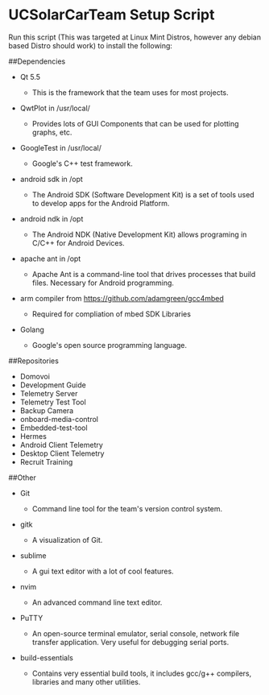 # UCSolarCarTeam Setup Script  
Run this script (This was targeted at Linux Mint Distros, however any debian based Distro should work) to install the following:

##Dependencies
- Qt 5.5  
  * This is the framework that the team uses for most projects. 
   
- QwtPlot in /usr/local/  
  * Provides lots of GUI Components that can be used for plotting graphs, etc.   
  
- GoogleTest in /usr/local/  
  * Google's C++ test framework.  
  
- android sdk in /opt  
  * The Android SDK (Software Development Kit) is a set of tools used to develop apps for the Android Platform.    
  
- android ndk in /opt  
  * The Android NDK (Native Development Kit) allows programing in C/C++ for Android Devices.
  
- apache ant in /opt  
  * Apache Ant is a command-line tool that drives processes that build files. Necessary for Android programming.  
  
- arm compiler from https://github.com/adamgreen/gcc4mbed  
  * Required for compliation of mbed SDK Libraries  
   
- Golang  
  * Google's open source programming language.
  
##Repositories
* Domovoi  
* Development Guide  
* Telemetry Server  
* Telemetry Test Tool  
* Backup Camera  
* onboard-media-control  
* Embedded-test-tool  
* Hermes  
* Android Client Telemetry  
* Desktop Client Telemetry  
* Recruit Training  

##Other  
- Git  
  * Command line tool for the team's version control system.  
    
- gitk  
  * A visualization of Git.  
    
- sublime   
  * A gui text editor with a lot of cool features.   
  
- nvim  
  * An advanced command line text editor.
  
- PuTTY  
  * An open-source terminal emulator, serial console, network file transfer application. Very useful for debugging serial ports.
  
- build-essentials  
  * Contains very essential build tools, it includes gcc/g++ compilers, libraries and many other utilities.    
  

